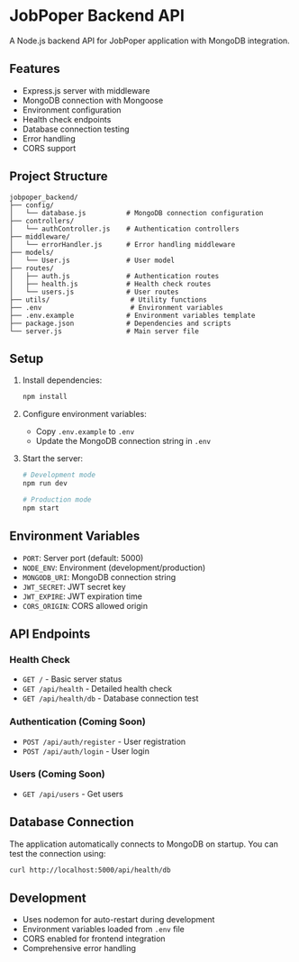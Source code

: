 # JobPoper Backend API

A Node.js backend API for JobPoper application with MongoDB integration.

## Features

- Express.js server with middleware
- MongoDB connection with Mongoose
- Environment configuration
- Health check endpoints
- Database connection testing
- Error handling
- CORS support

## Project Structure

```
jobpoper_backend/
├── config/
│   └── database.js          # MongoDB connection configuration
├── controllers/
│   └── authController.js    # Authentication controllers
├── middleware/
│   └── errorHandler.js      # Error handling middleware
├── models/
│   └── User.js              # User model
├── routes/
│   ├── auth.js              # Authentication routes
│   ├── health.js            # Health check routes
│   └── users.js             # User routes
├── utils/                    # Utility functions
├── .env                      # Environment variables
├── .env.example             # Environment variables template
├── package.json             # Dependencies and scripts
└── server.js                # Main server file
```

## Setup

1. Install dependencies:
   ```bash
   npm install
   ```

2. Configure environment variables:
   - Copy `.env.example` to `.env`
   - Update the MongoDB connection string in `.env`

3. Start the server:
   ```bash
   # Development mode
   npm run dev
   
   # Production mode
   npm start
   ```

## Environment Variables

- `PORT`: Server port (default: 5000)
- `NODE_ENV`: Environment (development/production)
- `MONGODB_URI`: MongoDB connection string
- `JWT_SECRET`: JWT secret key
- `JWT_EXPIRE`: JWT expiration time
- `CORS_ORIGIN`: CORS allowed origin

## API Endpoints

### Health Check
- `GET /` - Basic server status
- `GET /api/health` - Detailed health check
- `GET /api/health/db` - Database connection test

### Authentication (Coming Soon)
- `POST /api/auth/register` - User registration
- `POST /api/auth/login` - User login

### Users (Coming Soon)
- `GET /api/users` - Get users

## Database Connection

The application automatically connects to MongoDB on startup. You can test the connection using:

```bash
curl http://localhost:5000/api/health/db
```

## Development

- Uses nodemon for auto-restart during development
- Environment variables loaded from `.env` file
- CORS enabled for frontend integration
- Comprehensive error handling

